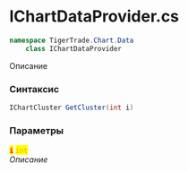 
# IChartDataProvider.cs
```csharp
namespace TigerTrade.Chart.Data  
    class IChartDataProvider
```

Описание

### Синтаксис
```csharp
IChartCluster GetCluster(int i)
```

### Параметры  
<mark style="color:red;">**`i`**</mark> <mark style="color:orange;">`int`</mark>  
 *Описание*  
  

                    
                    